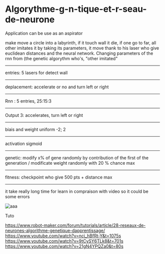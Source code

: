 # Algorythme-g-n-tique-et-r-seau-de-neurone

Application can be use as an aspirator

make move a circle into a labyrinth, if it touch wall it die, if one go to far, all other imitates it by taking its parameters, it move thank to his laser who give euclidean distances and the neural network. Changing parameters of the rnn from (the genetic algorythm who's, "other imitated" 


<hr>entries:</hr> 5 lasers for detect wall <br>
<hr>deplacement:</hr> accelerate or no and turn left or right<br>
<hr>Rnn :</hr> 5 entries, 25:15:3<br>
<hr>Output 3</hr>: accelerates, turn left or right
<hr>biais and weight</hr> uniform -2; 2
<hr>activation</hr> sigmoid<br>

<hr>genetic:</hr> modify x% of gene randomly by contribution of the first of the generation / modificate weight randomly with 20 % chance max<br>
<hr>fitness:</hr> checkpoint who give 500 pts + distance max



<hr>it take really long time for learn in compraison with video so it could be some errors</hr>



![aaa](https://user-images.githubusercontent.com/54853371/87259482-eb0a6480-c4ab-11ea-92ea-0b52997c795b.png)


Tuto

https://www.robot-maker.com/forum/tutorials/article/28-reseaux-de-neurones-algorithme-genetique-dapprentissage/ <br>
https://www.youtube.com/watch?v=ncj_hBfRt-Y&t=1075s<br>
https://www.youtube.com/watch?v=9tCySY6TLk8&t=701s<br>
https://www.youtube.com/watch?v=21gN4YPQZa0&t=80s<br>
